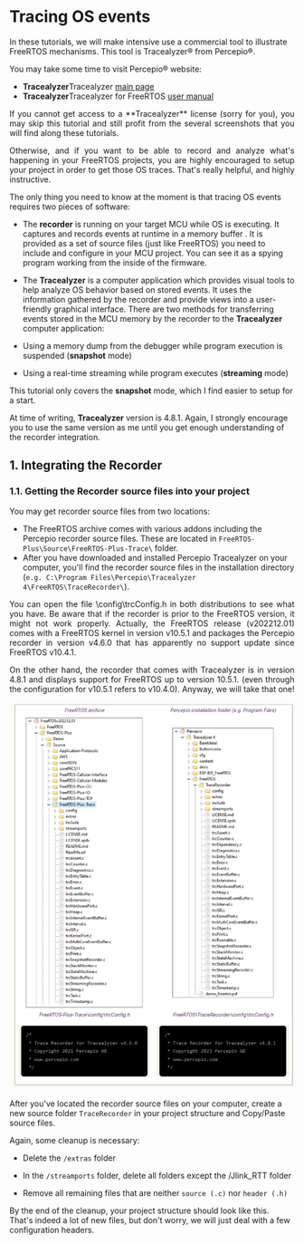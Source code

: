 # Tracing OS events

In these tutorials, we will make intensive use a commercial tool to illustrate FreeRTOS mechanisms. This tool is Tracealyzer® from Percepio®.

You may take some time to visit Percepio® website:

- **Tracealyzer**Tracealyzer [main page](https://percepio.com/tracealyzer/)
- **Tracealyzer**Tracealyzer for FreeRTOS [user manual](https://percepio.com/getstarted/latest/html/freertos.html)
<p align="justify">
If you cannot get access to a **Tracealyzer** license (sorry for you), you may skip this tutorial and still profit from the several screenshots that you will find along these tutorials.
</p>
<p align="justify">
Otherwise, and if you want to be able to record and analyze what's happening in your FreeRTOS projects, you are highly encouraged to setup your project in order to get those OS traces. That's really helpful, and highly instructive.
</p>
The only thing you need to know at the moment is that tracing OS events requires two pieces of software:

- The **recorder** is running on your target MCU while OS is executing. It captures and records events at runtime in a memory buffer . It is provided as a set of source files (just like FreeRTOS) you need to include and configure in your MCU project. You can see it as a spying program working from the inside of the firmware.

- The **Tracealyzer** is a computer application which provides visual tools to help analyze OS behavior based on stored events. It uses the information gathered by the recorder and provide views into a user-friendly graphical interface.
There are two methods for transferring events stored in the MCU memory by the recorder to the **Tracealyzer** computer application:
- Using a memory dump from the debugger while program execution is suspended (**snapshot** mode)

- Using a real-time streaming while program executes (**streaming** mode)

This tutorial only covers the **snapshot** mode, which I find easier to setup for a start.

At time of writing, **Tracealyzer** version is 4.8.1. Again, I strongly encourage you to use the same version as me until you get enough understanding of the recorder integration.

## 1. Integrating the Recorder
### 1.1. Getting the Recorder source files into your project
You may get recorder source files from two locations:
- The FreeRTOS archive comes with various addons including the Percepio recorder source files. These are located in `FreeRTOS-Plus\Source\FreeRTOS-Plus-Trace\` folder.
- After you have downloaded and installed Percepio Tracealyzer on your computer, you'll find the recorder source files in the installation directory (`e.g. C:\Program Files\Percepio\Tracealyzer 4\FreeRTOS\TraceRecorder\`).
<p align="justify">
You can open the file \config\trcConfig.h in both distributions to see what you have. Be aware that if the recorder is prior to the FreeRTOS version, it might not work properly. Actually, the FreeRTOS release (v202212.01) comes with a FreeRTOS kernel in version  v10.5.1 and packages the Percepio recorder in version v4.6.0 that has apparently no support update since FreeRTOS v10.4.1.
</p>
<p align="justify">
On the other hand, the recorder that comes with Tracealyzer is in version 4.8.1 and displays support for FreeRTOS up to version 10.5.1. (even through the configuration for v10.5.1 refers to v10.4.0). Anyway, we will take that one!
</p>

<div align="center">
  <img src="Image\1.jpeg" alt="Centered Image" />
</div>

After you've located the recorder source files on your computer, create a new source folder `TraceRecorder` in your project structure and Copy/Paste source files.

Again, some cleanup is necessary:

- Delete the `/extras` folder

- In the `/streamports` folder, delete all folders except the /Jlink_RTT folder

- Remove all remaining files that are neither `source (.c)` nor `header (.h)`

By the end of the cleanup, your project structure should look like this. That's indeed a lot of new files, but don't worry, we will just deal with a few configuration headers.
